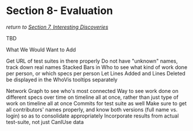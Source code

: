 # Section 8- Evaluation

*return to [Section 7, Interesting Discoveries](discoveries.md)*

TBD

What We Would Want to Add

Get URL of test suites in there properly
Do not have "unknown" names, track down real names
Stacked Bars in Who to see what kind of work done per person, or which specs per person
Let Lines Added and Lines Deleted be displayed in the WhoVis tooltips separately

Network Graph to see who's most connected
Way to see work done on different specs over time on timeline all at once, rather than just type of work on timeline all at once
Commits for test suite as well
Make sure to get all contributors' names properly, and know both versions (full name vs. login) so as to consolidate appropriately
Incorporate results from actual test-suite, not just CanIUse data
